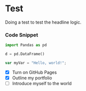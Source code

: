 # Test


Doing a test to test the headline logic.

### Code Snippet
``` python
import Pandas as pd

d = pd.DataFrame()
```

``` javascript
var myVar = "Hello, world!";
```

- [x] Turn on GitHub Pages
- [x] Outline my portfolio
- [ ] Introduce myself to the world
